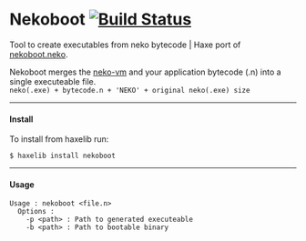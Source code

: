
# Nekoboot [![Build Status](https://travis-ci.org/tong/nekoboot.svg?branch=master)](https://travis-ci.org/tong/nekoboot)

Tool to create executables from neko bytecode | Haxe port of [nekoboot.neko](https://github.com/HaxeFoundation/neko/blob/master/src/tools/nekoboot.neko).

Nekoboot merges the [neko-vm](http://nekovm.org/) and your application bytecode (.n) into a single executeable file.  
`neko(.exe) + bytecode.n + 'NEKO' + original neko(.exe) size`

---

#### Install

To install from haxelib run:
```shell
$ haxelib install nekoboot
```

---

#### Usage

```shell
Usage : nekoboot <file.n>
  Options :
    -p <path> : Path to generated executeable
    -b <path> : Path to bootable binary
```
